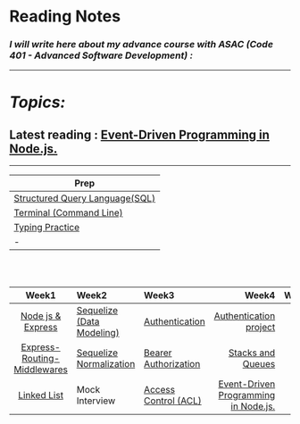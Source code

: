 # Reading Notes
### *I will write here about my advance course with ASAC (Code 401 - Advanced Software Development) :*


---
# *Topics:*
## Latest reading : [Event-Driven Programming in Node.js.](./Event-Node-js.md)

---

|Prep|
|----------|
|[Structured Query Language(SQL)](./Prep/SQL.md)|
|[Terminal (Command Line)](./Prep/Terminal.md)|
|[Typing Practice](./Prep/TypingPractice.md)|
|-|

<br />
<br />

|Week1|Week2|Week3|Week4|Week5|
|:-------------:|:---------|:-------------|----:|----:|
|[Node js & Express](./Express.md)|[Sequelize (Data Modeling)](./Data-Modeling.md)|[Authentication](./Authentication.md)|[Authentication project](https://github.com/OmarSawalmeh/API-Authentication--System/blob/main/README.md)|-|
|[Express-Routing-Middlewares](./Express-Routing-Middlewares.md)|[Sequelize Normalization](./sequelize-normalization.md)|[Bearer Authorization](./Bearer-Authorization.md)|[Stacks and Queues](./Stacks-and-Queues.md)|-|
|[Linked List](./Linked-Lists.md)|Mock Interview|[Access Control (ACL)](./Access-Control%20(ACL).md)|[Event-Driven Programming in Node.js.](./Event-Node-js.md)|-|
